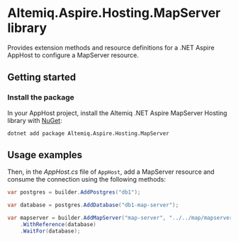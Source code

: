# Altemiq.Aspire.Hosting.MapServer library

Provides extension methods and resource definitions for a .NET Aspire AppHost to configure a MapServer resource.

## Getting started

### Install the package

In your AppHost project, install the Altemiq .NET Aspire MapServer Hosting library with [NuGet](https://www.nuget.org):

```dotnetcli
dotnet add package Altemiq.Aspire.Hosting.MapServer
```

## Usage examples

Then, in the _AppHost.cs_ file of `AppHost`, add a MapServer resource and consume the connection using the following methods:

```csharp
var postgres = builder.AddPostgres("db1");

var database = postgres.AddDatabase("db1-map-server");

var mapserver = builder.AddMapServer("map-server", "../../map/mapserver")
    .WithReference(database)
    .WaitFor(database);
```